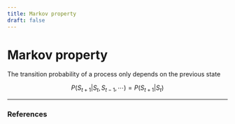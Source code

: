 ```yaml
---
title: Markov property
draft: false
---
```

# Markov property
The transition probability of a process only depends on the previous state

$$P(S_{t+1}|S_t,S_{t-1},\cdots) = P(S_{t+1}|S_t)$$

---
### References
